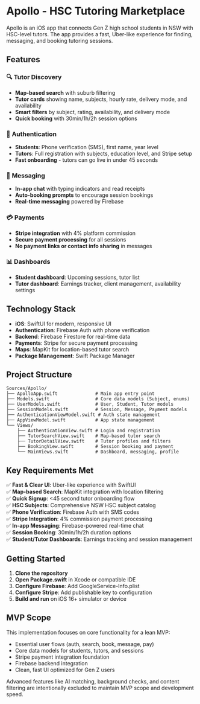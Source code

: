 # Apollo - HSC Tutoring Marketplace

Apollo is an iOS app that connects Gen Z high school students in NSW with HSC-level tutors. The app provides a fast, Uber-like experience for finding, messaging, and booking tutoring sessions.

## Features

### 🔍 **Tutor Discovery**
- **Map-based search** with suburb filtering
- **Tutor cards** showing name, subjects, hourly rate, delivery mode, and availability
- **Smart filters** by subject, rating, availability, and delivery mode
- **Quick booking** with 30min/1h/2h session options

### 🔐 **Authentication**
- **Students**: Phone verification (SMS), first name, year level
- **Tutors**: Full registration with subjects, education level, and Stripe setup
- **Fast onboarding** - tutors can go live in under 45 seconds

### 💬 **Messaging**
- **In-app chat** with typing indicators and read receipts
- **Auto-booking prompts** to encourage session bookings
- **Real-time messaging** powered by Firebase

### 💳 **Payments**
- **Stripe integration** with 4% platform commission
- **Secure payment processing** for all sessions
- **No payment links or contact info sharing** in messages

### 📊 **Dashboards**
- **Student dashboard**: Upcoming sessions, tutor list
- **Tutor dashboard**: Earnings tracker, client management, availability settings

## Technology Stack

- **iOS**: SwiftUI for modern, responsive UI
- **Authentication**: Firebase Auth with phone verification
- **Backend**: Firebase Firestore for real-time data
- **Payments**: Stripe for secure payment processing
- **Maps**: MapKit for location-based tutor search
- **Package Management**: Swift Package Manager

## Project Structure

```
Sources/Apollo/
├── ApolloApp.swift              # Main app entry point
├── Models.swift                 # Core data models (Subject, enums)
├── UserModels.swift             # User, Student, Tutor models
├── SessionModels.swift          # Session, Message, Payment models
├── AuthenticationViewModel.swift # Auth state management
├── AppViewModel.swift           # App state management
└── Views/
    ├── AuthenticationView.swift # Login and registration
    ├── TutorSearchView.swift    # Map-based tutor search
    ├── TutorDetailView.swift    # Tutor profiles and filters
    ├── BookingView.swift        # Session booking and payment
    └── MainViews.swift          # Dashboard, messaging, profile
```

## Key Requirements Met

✅ **Fast & Clear UI**: Uber-like experience with SwiftUI  
✅ **Map-based Search**: MapKit integration with location filtering  
✅ **Quick Signup**: <45 second tutor onboarding flow  
✅ **HSC Subjects**: Comprehensive NSW HSC subject catalog  
✅ **Phone Verification**: Firebase Auth with SMS codes  
✅ **Stripe Integration**: 4% commission payment processing  
✅ **In-app Messaging**: Firebase-powered real-time chat  
✅ **Session Booking**: 30min/1h/2h duration options  
✅ **Student/Tutor Dashboards**: Earnings tracking and session management  

## Getting Started

1. **Clone the repository**
2. **Open Package.swift** in Xcode or compatible IDE
3. **Configure Firebase**: Add GoogleService-Info.plist
4. **Configure Stripe**: Add publishable key to configuration
5. **Build and run** on iOS 16+ simulator or device

## MVP Scope

This implementation focuses on core functionality for a lean MVP:
- Essential user flows (auth, search, book, message, pay)
- Core data models for students, tutors, and sessions
- Stripe payment integration foundation
- Firebase backend integration
- Clean, fast UI optimized for Gen Z users

Advanced features like AI matching, background checks, and content filtering are intentionally excluded to maintain MVP scope and development speed.